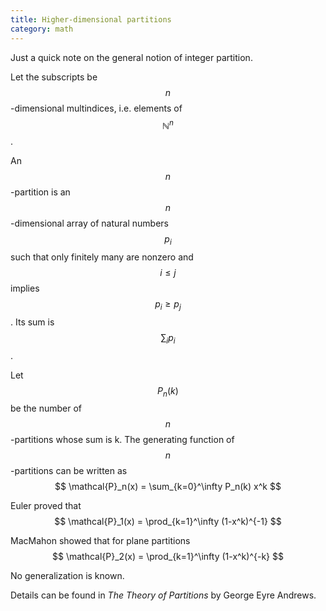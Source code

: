 ```yaml
---
title: Higher-dimensional partitions
category: math
---
```


Just a quick note on the general notion of integer partition.

Let the subscripts be $$n$$-dimensional multindices, i.e. elements of $$\mathbb{N}^n$$.

An $$n$$-partition is an $$n$$-dimensional array of natural numbers $$p_i$$ such that only finitely many are nonzero and $$i \leq j$$ implies $$p_i \geq p_j$$. Its sum is $$\sum_i p_i$$.

Let $$P_n(k)$$ be the number of $$n$$-partitions whose sum is k. The generating function of $$n$$-partitions can be written as
$$
\mathcal{P}_n(x) = \sum_{k=0}^\infty P_n(k) x^k
$$

Euler proved that
$$
\mathcal{P}_1(x) = \prod_{k=1}^\infty (1-x^k)^{-1}
$$

MacMahon showed that for plane partitions
$$
\mathcal{P}_2(x) = \prod_{k=1}^\infty (1-x^k)^{-k}
$$

No generalization is known.

Details can be found in *The Theory of Partitions* by George Eyre Andrews.